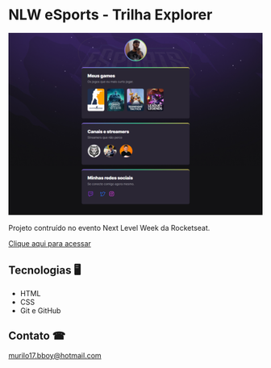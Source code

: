 # NLW eSports - Trilha Explorer

![preview](./preview.png)

Projeto contruído no evento Next Level Week da Rocketseat. 

[Clique aqui para acessar](https://murilo122.github.io/nlw/)

## Tecnologias 🖥

- HTML
- CSS
- Git e GitHub

## Contato ☎

murilo17.bboy@hotmail.com